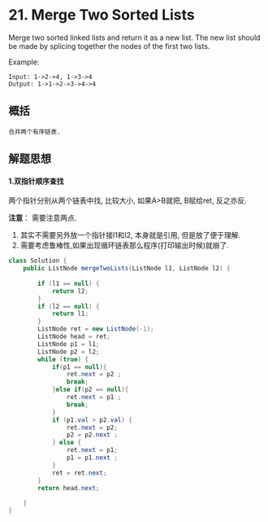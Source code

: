 # 21. Merge Two Sorted Lists

Merge two sorted linked lists and return it as a new list. The new list should be made by splicing together the nodes of the first two lists.

Example:

    Input: 1->2->4, 1->3->4
    Output: 1->1->2->3->4->4
    

## 概括
    合并两个有序链表.
    
    
## 解题思想
#### 1.双指针顺序查找
两个指针分别从两个链表中找, 比较大小, 如果A>B就把, B赋给ret, 反之亦反.




**注意**： 需要注意两点.

1. 其实不需要另外放一个指针接l1和l2, 本身就是引用, 但是放了便于理解.
2. 需要考虑鲁棒性,如果出现循环链表那么程序(打印输出时候)就崩了.

```java 
class Solution {
    public ListNode mergeTwoLists(ListNode l1, ListNode l2) {
       
		if (l1 == null) {
			return l2;
		}
		if (l2 == null) {
			return l1;
		}
		ListNode ret = new ListNode(-1);
		ListNode head = ret;
		ListNode p1 = l1;
		ListNode p2 = l2;
		while (true) {
			if(p1 == null){
				ret.next = p2 ;
				break;
			}else if(p2 == null){
				ret.next = p1 ;
				break;
			}
			if (p1.val > p2.val) {
				ret.next = p2;
				p2 = p2.next ;
			} else {
				ret.next = p1;
				p1 = p1.next ;
			}
			ret = ret.next;
		}
		return head.next;
	
    }
}

```